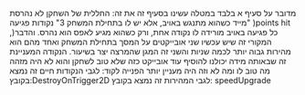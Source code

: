 מדובר על סעיף א בלבד במטלה
עשינו בסעיף זה את זה:
החללית של השחקן לא נהרסת מייד כשהוא מתנגש באויב, אלא יש לו בתחילת המשחק 3" נקודות
פגיעה" )points hit ,)כל פגיעה באויב מורידה לו נקודה אחת, ורק כשהוא מגיע לאפס הוא נהרס.
והדבר המקורי זה שיש עכשיו שני אובייקטים על המסך בתחילת המשחק ואחד מהם הוא מהירות גבוה יותר לכמה שניות והשני זה המגן שהמרצה יצר בשיעור.
הנקודה המעניינת זה שבאותה מידה יכולנו להוסיף עוד אובייקט כזה שלא טוב לשחקן והוא לא היה מזהה מה טוב לו ומה לא וזה היה מעניין יותר
הפנייה לקוד:
לגבי הנקודות חיים זה נמצא בקובץ:DestroyOnTrigger2D
לגבי המהירות זה נמצא בקובץ: speedUpgrade
